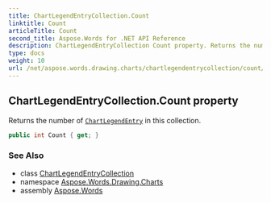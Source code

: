 ```yaml
---
title: ChartLegendEntryCollection.Count
linktitle: Count
articleTitle: Count
second_title: Aspose.Words for .NET API Reference
description: ChartLegendEntryCollection Count property. Returns the number of ChartLegendEntry in this collection in C#.
type: docs
weight: 10
url: /net/aspose.words.drawing.charts/chartlegendentrycollection/count/
---
```

## ChartLegendEntryCollection.Count property

Returns the number of [`ChartLegendEntry`](../../chartlegendentry/) in this collection.

```csharp
public int Count { get; }
```

### See Also

* class [ChartLegendEntryCollection](../)
* namespace [Aspose.Words.Drawing.Charts](../../chartlegendentrycollection/)
* assembly [Aspose.Words](../../../)
